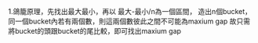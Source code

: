 1.鴿籠原理，先找出最大最小，再以 最大-最小/n為一個區間，
造出n個bucket，同一個bucket內若有兩個數，則這兩個數彼此之間不可能為maxium gap
故只需將bucket的頭跟bucket的尾比較，即可找出maxium gap